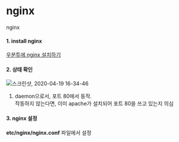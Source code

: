 # nginx
nginx


#### 1. install nginx 
[우분투에 nginx 설치하기](https://www.digitalocean.com/community/tutorials/how-to-install-nginx-on-ubuntu-18-04)  

#### 2. 상태 확인  

![스크린샷, 2020-04-19 16-34-46](https://user-images.githubusercontent.com/62331555/79682267-b8a9ec00-825b-11ea-9484-d1053b03edb2.png)  

1. daemon으로서, 포트 80에서 동작.  
작동하지 않는다면, 이미 apache가 설치되어 포트 80을 쓰고 있는지 의심  

#### 3. nginx 설정  

**etc/nginx/nginx.conf** 파일에서 설정  


